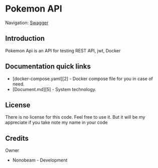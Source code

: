 Pokemon API
========================================================================


Navigation: [Swagger][1]

[1]: http://localhost:8080/swagger-ui/index.html#

Introduction
------------------------------------------------------------------------

Pokemon Api is an API for testing REST API, jwt, Docker

Documentation quick links
------------------------------------------------------------------------

* [docker-compose.yaml][2] - Docker compose file for you in case of need.
* [Document.md][5] - System technology.


License
------------------------------------------------------------------------

There is no license for this code. Feel free to use it. But it will be my appreciate if you take note my name in your code


Credits
------------------------------------------------------------------------

Owner

- Nonobeam - Development
